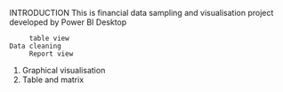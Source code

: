 INTRODUCTION
         This is financial data sampling and visualisation project developed by Power BI Desktop

         table view
    Data cleaning
         Report view
1)  Graphical visualisation
2)  Table and matrix

        
